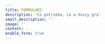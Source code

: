```yaml
---
title: FORMULARZ
description: 'Co potrzeba, co w duszy gra'
small_description: ''
image: ''
content: .
enable_form: true
---
```


